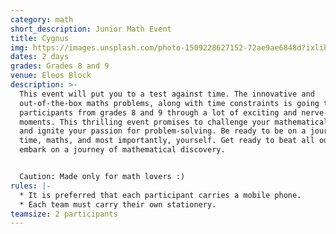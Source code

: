 ```yaml
---
category: math
short_description: Junior Math Event
title: Cygnus
img: https://images.unsplash.com/photo-1509228627152-72ae9ae6848d?ixlib=rb-4.0.3&ixid=M3wxMjA3fDB8MHxzZWFyY2h8MTB8fG1hdGh8ZW58MHx8MHx8fDA%3D&auto=format&fit=crop&w=900&q=60
dates: 2 days
grades: Grades 8 and 9
venue: Eleos Block
description: >-
  This event will put you to a test against time. The innovative and
  out-of-the-box maths problems, along with time constraints is going to put
  participants from grades 8 and 9 through a lot of exciting and nerve-wracking
  moments. This thrilling event promises to challenge your mathematical skills
  and ignite your passion for problem-solving. Be ready to be on a journey with
  time, maths, and most importantly, yourself. Get ready to beat all odds and
  embark on a journey of mathematical discovery.


  Caution: Made only for math lovers :)
rules: |-
  * It is preferred that each participant carries a mobile phone.
  * Each team must carry their own stationery.
teamsize: 2 participants
---
```

